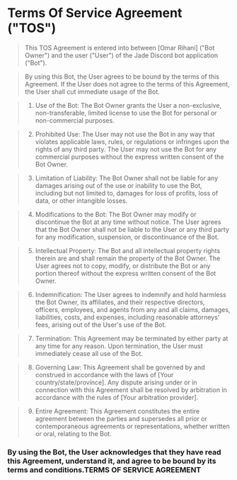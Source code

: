 #           Terms Of Service Agreement ("TOS")

> This TOS Agreement is entered into between [Omar Rihani] ("Bot Owner") and the user ("User") of the Jade Discord bot application ("Bot").

> By using this Bot, the User agrees to be bound by the terms of this Agreement. If the User does not agree to the terms of this Agreement, the User shall cut immediate usage of the Bot.


> 1. Use of the Bot: The Bot Owner grants the User a non-exclusive, non-transferable, limited license to use the Bot for personal or non-commercial purposes.

> 2. Prohibited Use: The User may not use the Bot in any way that violates applicable laws, rules, or regulations or infringes upon the rights of any third party. The User may not use the Bot for any commercial purposes without the express written consent of the Bot Owner.

> 3. Limitation of Liability: The Bot Owner shall not be liable for any damages arising out of the use or inability to use the Bot, including but not limited to, damages for loss of profits, loss of data, or other intangible losses.

> 4. Modifications to the Bot: The Bot Owner may modify or discontinue the Bot at any time without notice. The User agrees that the Bot Owner shall not be liable to the User or any third party for any modification, suspension, or discontinuance of the Bot.

> 5. Intellectual Property: The Bot and all intellectual property rights therein are and shall remain the property of the Bot Owner. The User agrees not to copy, modify, or distribute the Bot or any portion thereof without the express written consent of the Bot Owner.

> 6. Indemnification: The User agrees to indemnify and hold harmless the Bot Owner, its affiliates, and their respective directors, officers, employees, and agents from any and all claims, damages, liabilities, costs, and expenses, including reasonable attorneys' fees, arising out of the User's use of the Bot.

> 7. Termination: This Agreement may be terminated by either party at any time for any reason. Upon termination, the User must immediately cease all use of the Bot.

> 8. Governing Law: This Agreement shall be governed by and construed in accordance with the laws of [Your country/state/province]. Any dispute arising under or in connection with this Agreement shall be resolved by arbitration in accordance with the rules of [Your arbitration provider].

> 9. Entire Agreement: This Agreement constitutes the entire agreement between the parties and supersedes all prior or contemporaneous agreements or representations, whether written or oral, relating to the Bot.
        
        
### By using the Bot, the User acknowledges  that they have read this Agreement, understand it, and agree to be bound by its terms and conditions.TERMS OF SERVICE AGREEMENT
